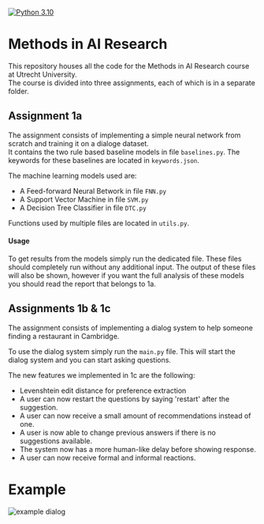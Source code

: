 [![Python 3.10](https://img.shields.io/badge/python-3.10-blue.svg)](https://www.python.org/downloads/release/python-3100/)
# Methods in AI Research
This repository houses all the code for the Methods in AI Research course at Utrecht University.\
The course is divided into three assignments, each of which is in a separate folder.

## Assignment 1a
The assignment consists of implementing a simple neural network from scratch and training it on a dialoge dataset.\
It contains the two rule based baseline models in file `baselines.py`.
The keywords for these baselines are located in `keywords.json`.

The machine learning models used are:
- A Feed-forward Neural Betwork in file `FNN.py`
- A Support Vector Machine in file `SVM.py`
- A Decision Tree Classifier in file `DTC.py`

Functions used by multiple files are located in `utils.py`.

#### Usage
To get results from the models simply run the dedicated file.
These files should completely run without any additional input.
The output of these files will also be shown, however if you want the full analysis of these models you should read the report that belongs to 1a.

## Assignments 1b & 1c
The assignment consists of implementing a dialog system to help someone finding a restaurant in Cambridge.

To use the dialog system simply run the `main.py` file. This will start the dialog system and you can start asking questions.

The new features we implemented in 1c are the following:
- Levenshtein edit distance for preference extraction
- A user can now restart the questions by saying 'restart' after the suggestion.
- A user can now receive a small amount of recommendations instead of one.
- A user is now able to change previous answers if there is no suggestions available.
- The system now has a more human-like delay before showing response.
- A user can now receive formal and informal reactions.


# Example
![example dialog](https://github.com/user-attachments/assets/600bcdc7-1f2f-45bf-b03a-92161b2845a4)

